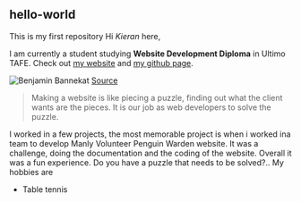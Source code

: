 ## hello-world
This is my first repository
Hi _Kieran_ here,

I am currently a student studying **Website Development Diploma** in Ultimo TAFE. Check out [my website] and [my github page].

[my github page]: https://github.com/kicho1997
[my website]:https://kierancho.wordpress.com

![Benjamin Bannekat](https://octodex.github.com/images/bannekat.png)
[Source](https://octodex.github.com/images/bannekat.png)

> Making a website is like piecing a puzzle, finding out what the client wants are the pieces.
It is our job as web developers to solve the puzzle.

I worked in a few projects, the most memorable project is when i worked ina team to develop Manly Volunteer Penguin Warden website. It was a challenge, doing the documentation and the coding of the website. Overall it was a fun experience. Do you have a puzzle that needs to be solved?..
My hobbies are
* Table tennis